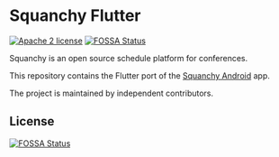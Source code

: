 # Squanchy Flutter
[![Apache 2 license](https://img.shields.io/github/license/squanchy-dev/squanchy-flutter.svg?style=for-the-badge)](https://github.com/squanchy-dev/squanchy-flutter/blob/master/LICENSE)
[![FOSSA Status](https://app.fossa.io/api/projects/git%2Bgithub.com%2Fsquanchy-dev%2Fsquanchy-flutter.svg?type=shield)](https://app.fossa.io/projects/git%2Bgithub.com%2Fsquanchy-dev%2Fsquanchy-flutter?ref=badge_shield)

Squanchy is an open source schedule platform for conferences.

This repository contains the Flutter port of the [Squanchy Android](https://github.com/squanchy-dev/squanchy-android) app.

The project is maintained by independent contributors.


## License
[![FOSSA Status](https://app.fossa.io/api/projects/git%2Bgithub.com%2Fsquanchy-dev%2Fsquanchy-flutter.svg?type=large)](https://app.fossa.io/projects/git%2Bgithub.com%2Fsquanchy-dev%2Fsquanchy-flutter?ref=badge_large)